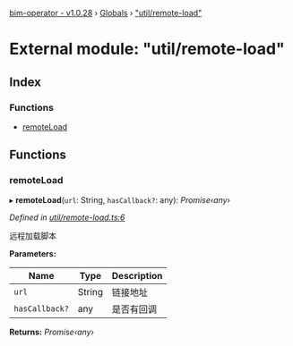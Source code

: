 [bim-operator - v1.0.28](../README.md) › [Globals](../globals.md) › ["util/remote-load"](_util_remote_load_.md)

# External module: "util/remote-load"

## Index

### Functions

* [remoteLoad](_util_remote_load_.md#remoteload)

## Functions

###  remoteLoad

▸ **remoteLoad**(`url`: String, `hasCallback?`: any): *Promise‹any›*

*Defined in [util/remote-load.ts:6](https://github.com/youkaisteve/bim-operator/blob/c296650/src/util/remote-load.ts#L6)*

远程加载脚本

**Parameters:**

Name | Type | Description |
------ | ------ | ------ |
`url` | String | 链接地址 |
`hasCallback?` | any | 是否有回调  |

**Returns:** *Promise‹any›*
